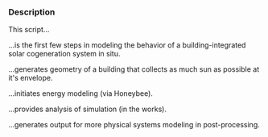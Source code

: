 ### Description 
This script... 

...is the first few steps in modeling the behavior of a building-integrated solar cogeneration system in situ. 

...generates geometry of a building that collects as much sun as possible at it's envelope. 

...initiates energy modeling (via Honeybee). 

...provides analysis of simulation (in the works).

...generates output for more physical systems modeling in post-processing.
